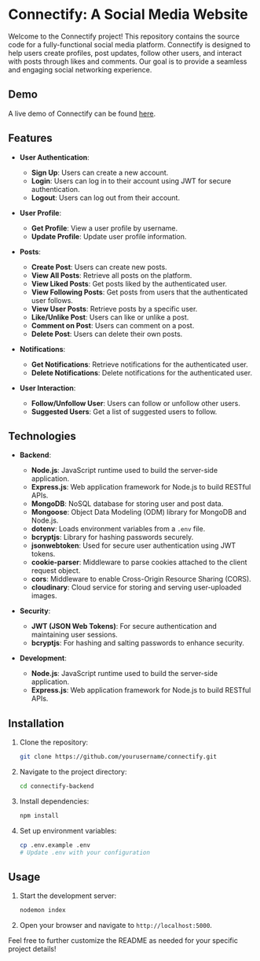 # Connectify: A Social Media Website

Welcome to the Connectify project! This repository contains the source code for a fully-functional social media platform. Connectify is designed to help users create profiles, post updates, follow other users, and interact with posts through likes and comments. Our goal is to provide a seamless and engaging social networking experience.

## Demo

A live demo of Connectify can be found [here](#).

## Features

- **User Authentication**:

  - **Sign Up**: Users can create a new account.
  - **Login**: Users can log in to their account using JWT for secure authentication.
  - **Logout**: Users can log out from their account.

- **User Profile**:

  - **Get Profile**: View a user profile by username.
  - **Update Profile**: Update user profile information.

- **Posts**:

  - **Create Post**: Users can create new posts.
  - **View All Posts**: Retrieve all posts on the platform.
  - **View Liked Posts**: Get posts liked by the authenticated user.
  - **View Following Posts**: Get posts from users that the authenticated user follows.
  - **View User Posts**: Retrieve posts by a specific user.
  - **Like/Unlike Post**: Users can like or unlike a post.
  - **Comment on Post**: Users can comment on a post.
  - **Delete Post**: Users can delete their own posts.

- **Notifications**:

  - **Get Notifications**: Retrieve notifications for the authenticated user.
  - **Delete Notifications**: Delete notifications for the authenticated user.

- **User Interaction**:
  - **Follow/Unfollow User**: Users can follow or unfollow other users.
  - **Suggested Users**: Get a list of suggested users to follow.

## Technologies

- **Backend**:

  - **Node.js**: JavaScript runtime used to build the server-side application.
  - **Express.js**: Web application framework for Node.js to build RESTful APIs.
  - **MongoDB**: NoSQL database for storing user and post data.
  - **Mongoose**: Object Data Modeling (ODM) library for MongoDB and Node.js.
  - **dotenv**: Loads environment variables from a `.env` file.
  - **bcryptjs**: Library for hashing passwords securely.
  - **jsonwebtoken**: Used for secure user authentication using JWT tokens.
  - **cookie-parser**: Middleware to parse cookies attached to the client request object.
  - **cors**: Middleware to enable Cross-Origin Resource Sharing (CORS).
  - **cloudinary**: Cloud service for storing and serving user-uploaded images.

- **Security**:

  - **JWT (JSON Web Tokens)**: For secure authentication and maintaining user sessions.
  - **bcryptjs**: For hashing and salting passwords to enhance security.

- **Development**:
  - **Node.js**: JavaScript runtime used to build the server-side application.
  - **Express.js**: Web application framework for Node.js to build RESTful APIs.

## Installation

1. Clone the repository:
   ```bash
   git clone https://github.com/yourusername/connectify.git
   ```
2. Navigate to the project directory:
   ```bash
   cd connectify-backend
   ```
3. Install dependencies:
   ```bash
   npm install
   ```
4. Set up environment variables:
   ```bash
   cp .env.example .env
   # Update .env with your configuration
   ```

## Usage

1. Start the development server:
   ```bash
   nodemon index
   ```
2. Open your browser and navigate to `http://localhost:5000`.

Feel free to further customize the README as needed for your specific project details!
